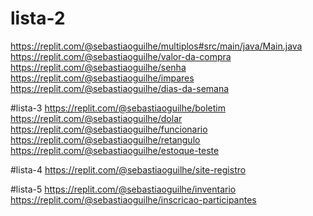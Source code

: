 # lista-2
https://replit.com/@sebastiaoguilhe/multiplos#src/main/java/Main.java
https://replit.com/@sebastiaoguilhe/valor-da-compra
https://replit.com/@sebastiaoguilhe/senha
https://replit.com/@sebastiaoguilhe/impares
https://replit.com/@sebastiaoguilhe/dias-da-semana

#lista-3
https://replit.com/@sebastiaoguilhe/boletim
https://replit.com/@sebastiaoguilhe/dolar
https://replit.com/@sebastiaoguilhe/funcionario
https://replit.com/@sebastiaoguilhe/retangulo
https://replit.com/@sebastiaoguilhe/estoque-teste

#lista-4
https://replit.com/@sebastiaoguilhe/site-registro

#lista-5
https://replit.com/@sebastiaoguilhe/inventario
https://replit.com/@sebastiaoguilhe/inscricao-participantes
